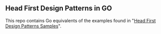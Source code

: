 ## Head First Design Patterns in GO

This repo contains Go equivalents of the examples found in "[Head First Design Patterns Samples](https://github.com/bethrobson/Head-First-Design-Patterns/tree/master)".
